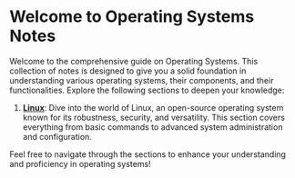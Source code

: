 # Welcome to Operating Systems Notes

Welcome to the comprehensive guide on Operating Systems. This collection of notes is designed to give you a solid foundation in understanding various operating systems, their components, and their functionalities. Explore the following sections to deepen your knowledge:

1. **[Linux](https://ronakr14.github.io/Linux)**: Dive into the world of Linux, an open-source operating system known for its robustness, security, and versatility. This section covers everything from basic commands to advanced system administration and configuration.

Feel free to navigate through the sections to enhance your understanding and proficiency in operating systems!

